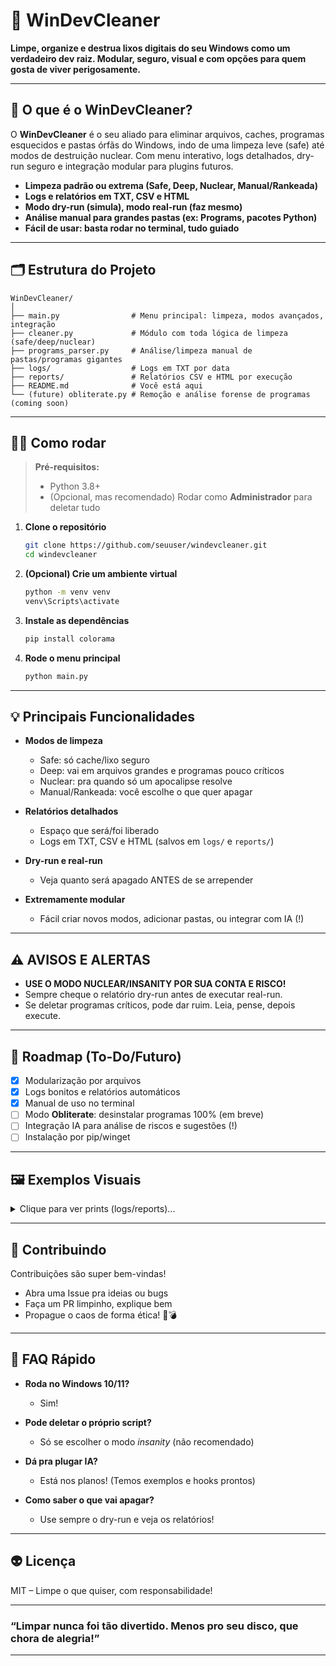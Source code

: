 
# 🧹 WinDevCleaner

**Limpe, organize e destrua lixos digitais do seu Windows como um verdadeiro dev raiz. Modular, seguro, visual e com opções para quem gosta de viver perigosamente.**

---

## 🚀 O que é o WinDevCleaner?

O **WinDevCleaner** é o seu aliado para eliminar arquivos, caches, programas esquecidos e pastas órfãs do Windows, indo de uma limpeza leve (safe) até modos de destruição nuclear. Com menu interativo, logs detalhados, dry-run seguro e integração modular para plugins futuros.

- **Limpeza padrão ou extrema (Safe, Deep, Nuclear, Manual/Rankeada)**
- **Logs e relatórios em TXT, CSV e HTML**
- **Modo dry-run (simula), modo real-run (faz mesmo)**
- **Análise manual para grandes pastas (ex: Programs, pacotes Python)**
- **Fácil de usar: basta rodar no terminal, tudo guiado**

---

## 🗂️ Estrutura do Projeto

```plaintext
WinDevCleaner/
│
├── main.py                # Menu principal: limpeza, modos avançados, integração
├── cleaner.py             # Módulo com toda lógica de limpeza (safe/deep/nuclear)
├── programs_parser.py     # Análise/limpeza manual de pastas/programas gigantes
├── logs/                  # Logs em TXT por data
├── reports/               # Relatórios CSV e HTML por execução
├── README.md              # Você está aqui
└── (future) obliterate.py # Remoção e análise forense de programas (coming soon)
````

---

## 👨‍💻 Como rodar

> **Pré-requisitos:**
>
> * Python 3.8+
> * (Opcional, mas recomendado) Rodar como **Administrador** para deletar tudo

1. **Clone o repositório**

   ```sh
   git clone https://github.com/seuuser/windevcleaner.git
   cd windevcleaner
   ```

2. **(Opcional) Crie um ambiente virtual**

   ```sh
   python -m venv venv
   venv\Scripts\activate
   ```

3. **Instale as dependências**

   ```sh
   pip install colorama
   ```

4. **Rode o menu principal**

   ```sh
   python main.py
   ```

---

## 💡 Principais Funcionalidades

* **Modos de limpeza**

  * Safe: só cache/lixo seguro
  * Deep: vai em arquivos grandes e programas pouco críticos
  * Nuclear: pra quando só um apocalipse resolve
  * Manual/Rankeada: você escolhe o que quer apagar

* **Relatórios detalhados**

  * Espaço que será/foi liberado
  * Logs em TXT, CSV e HTML (salvos em `logs/` e `reports/`)

* **Dry-run e real-run**

  * Veja quanto será apagado ANTES de se arrepender

* **Extremamente modular**

  * Fácil criar novos modos, adicionar pastas, ou integrar com IA (!)

---

## ⚠️ AVISOS E ALERTAS

* **USE O MODO NUCLEAR/INSANITY POR SUA CONTA E RISCO!**
* Sempre cheque o relatório dry-run antes de executar real-run.
* Se deletar programas críticos, pode dar ruim. Leia, pense, depois execute.

---

## 📝 Roadmap (To-Do/Futuro)

* [x] Modularização por arquivos
* [x] Logs bonitos e relatórios automáticos
* [x] Manual de uso no terminal
* [ ] Modo **Obliterate**: desinstalar programas 100% (em breve)
* [ ] Integração IA para análise de riscos e sugestões (!)
* [ ] Instalação por pip/winget

---

## 🖼️ Exemplos Visuais

<details>
<summary>Clique para ver prints (logs/reports)...</summary>

![print-report-html](docs/imagens/exemplo-report.png)
![print-csv](docs/imagens/exemplo-csv.png)

</details>

---

## 🤝 Contribuindo

Contribuições são super bem-vindas!

* Abra uma Issue pra ideias ou bugs
* Faça um PR limpinho, explique bem
* Propague o caos de forma ética! 🧹💣

---

## 🦾 FAQ Rápido

* **Roda no Windows 10/11?**

  * Sim!
* **Pode deletar o próprio script?**

  * Só se escolher o modo *insanity* (não recomendado)
* **Dá pra plugar IA?**

  * Está nos planos! (Temos exemplos e hooks prontos)
* **Como saber o que vai apagar?**

  * Use sempre o dry-run e veja os relatórios!

---

## 👽 Licença

MIT – Limpe o que quiser, com responsabilidade!

---

### “Limpar nunca foi tão divertido. Menos pro seu disco, que chora de alegria!”

---
